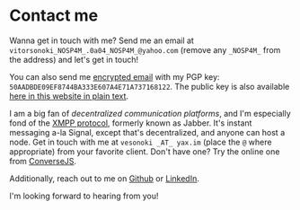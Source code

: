 # Contact me

Wanna get in touch with me? Send me an email at `vitorsonoki_NOSP4M_.0a04_NOSP4M_@yahoo.com` (remove any `_NOSP4M_` from the address) and let's get in touch!

You can also send me [encrypted email](https://gnupg.org/) with my PGP key: `50AADBDE09EF8744BA333E607A4E71A737168122`. The public key is also available [here in this website in plain text](/static/key.txt).

I am a big fan of *decentralized communication platforms*, and I'm especially fond of the [XMPP protocol](https://xmpp.org/), formerly known as Jabber. It's instant messaging a-la Signal, except that's decentralized, and anyone can host a node. Get in touch with me at `vesonoki _AT_ yax.im` (place the `@` where appropriate) from your favorite client. Don't have one? Try the online one from [ConverseJS](https://conversejs.org/fullscreen.html).

Additionally, reach out to me on [Github](https://github.com/vitorsonoki) or [LinkedIn](https://www.linkedin.com/in/vitorsonoki).

I'm looking forward to hearing from you!

